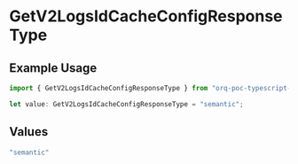 # GetV2LogsIdCacheConfigResponseType

## Example Usage

```typescript
import { GetV2LogsIdCacheConfigResponseType } from "orq-poc-typescript-multi-env-version/models/operations";

let value: GetV2LogsIdCacheConfigResponseType = "semantic";
```

## Values

```typescript
"semantic"
```